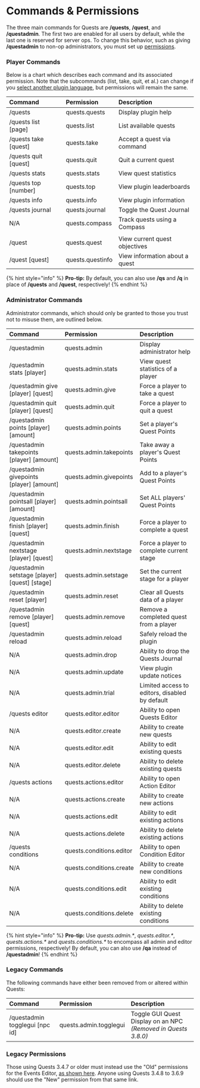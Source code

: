 # Commands & Permissions

The three main commands for Quests are **/quests**, **/quest**, and **/questadmin**. The first two are enabled for all users by default, while the last one is reserved for server ops. To change this behavior, such as giving **/questadmin** to non-op administrators, you must set up [permissions](https://bukkit.gamepedia.com/Understanding_Permissions).

### Player Commands

Below is a chart which describes each command and its associated permission. Note that the subcommands \(list, take, quit, et al.\) can change if you [select another plugin language](https://github.com/PikaMug/Quests/wiki/Translations), but permissions will remain the same.

| Command | Permission | Description |
| :--- | :--- | :--- |
| /quests | quests.quests | Display plugin help |
| /quests list \[page\] | quests.list | List available quests |
| /quests take \[quest\] | quests.take | Accept a quest via command |
| /quests quit \[quest\] | quests.quit | Quit a current quest |
| /quests stats | quests.stats | View quest statistics |
| /quests top \[number\] | quests.top | View plugin leaderboards |
| /quests info | quests.info | View plugin information |
| /quests journal | quests.journal | Toggle the Quest Journal |
| N/A | quests.compass | Track quests using a Compass |
|  |  |  |
| /quest | quests.quest | View current quest objectives |
| /quest \[quest\] | quests.questinfo | View information about a quest |

{% hint style="info" %}
**Pro-tip:** By default, you can also use **/qs** and **/q** in place of **/quests** and **/quest**, respectively!
{% endhint %}

### Administrator Commands

Administrator commands, which should only be granted to those you trust not to misuse them, are outlined below.

| Command | Permission | Description |
| :--- | :--- | :--- |
| /questadmin | quests.admin | Display administrator help |
| /questadmin stats \[player\] | quests.admin.stats | View quest statistics of a player |
| /questadmin give \[player\] \[quest\] | quests.admin.give | Force a player to take a quest |
| /questadmin quit \[player\] \[quest\] | quests.admin.quit | Force a player to quit a quest |
| /questadmin points \[player\] \[amount\] | quests.admin.points | Set a player's Quest Points |
| /questadmin takepoints \[player\] \[amount\] | quests.admin.takepoints | Take away a player's Quest Points |
| /questadmin givepoints \[player\] \[amount\] | quests.admin.givepoints | Add to a player's Quest Points |
| /questadmin pointsall \[player\] \[amount\] | quests.admin.pointsall | Set ALL players' Quest Points |
| /questadmin finish \[player\] \[quest\] | quests.admin.finish | Force a player to complete a quest |
| /questadmin nextstage \[player\] \[quest\] | quests.admin.nextstage | Force a player to complete current stage |
| /questadmin setstage \[player\] \[quest\] \[stage\] | quests.admin.setstage | Set the current stage for a player |
| /questadmin reset \[player\] | quests.admin.reset | Clear all Quests data of a player |
| /questadmin remove \[player\] \[quest\] | quests.admin.remove | Remove a completed quest from a player |
| /questadmin reload | quests.admin.reload | Safely reload the plugin |
| N/A | quests.admin.drop | Ability to drop the Quests Journal |
| N/A | quests.admin.update | View plugin update notices |
| N/A | quests.admin.trial | Limited access to editors, disabled by default |
| /quests editor | quests.editor.editor | Ability to open Quests Editor |
| N/A | quests.editor.create | Ability to create new quests |
| N/A | quests.editor.edit | Ability to edit existing quests |
| N/A | quests.editor.delete | Ability to delete existing quests |
| /quests actions | quests.actions.editor | Ability to open Action Editor |
| N/A | quests.actions.create | Ability to create new actions |
| N/A | quests.actions.edit | Ability to edit existing actions |
| N/A | quests.actions.delete | Ability to delete existing actions |
| /quests conditions | quests.conditions.editor | Ability to open Condition Editor |
| N/A | quests.conditions.create | Ability to create new conditions |
| N/A | quests.conditions.edit | Ability to edit existing conditions |
| N/A | quests.conditions.delete | Ability to delete existing conditions |

{% hint style="info" %}
**Pro-tip:** Use _quests.admin.\*_, _quests.editor.\*_, _quests.actions.\*_ and _quests.conditions.\*_ to encompass all admin and editor permissions, respectively! By default, you can also use **/qa** instead of **/questadmin**!
{% endhint %}

### Legacy Commands

The following commands have either been removed from or altered within Quests:

| Command | Permission | Description |
| :--- | :--- | :--- |
| /questadmin togglegui \[npc id\] | quests.admin.togglegui | Toggle GUI Quest Display on an NPC _\(Removed in Quests 3.8.0\)_ |

### Legacy Permissions

Those using Quests 3.4.7 or older must instead use the "Old" permissions for the Events Editor, [as shown here](https://pastebin.com/tcYBebK5). Anyone using Quests 3.4.8 to 3.6.9 should use the "New" permission from that same link.



